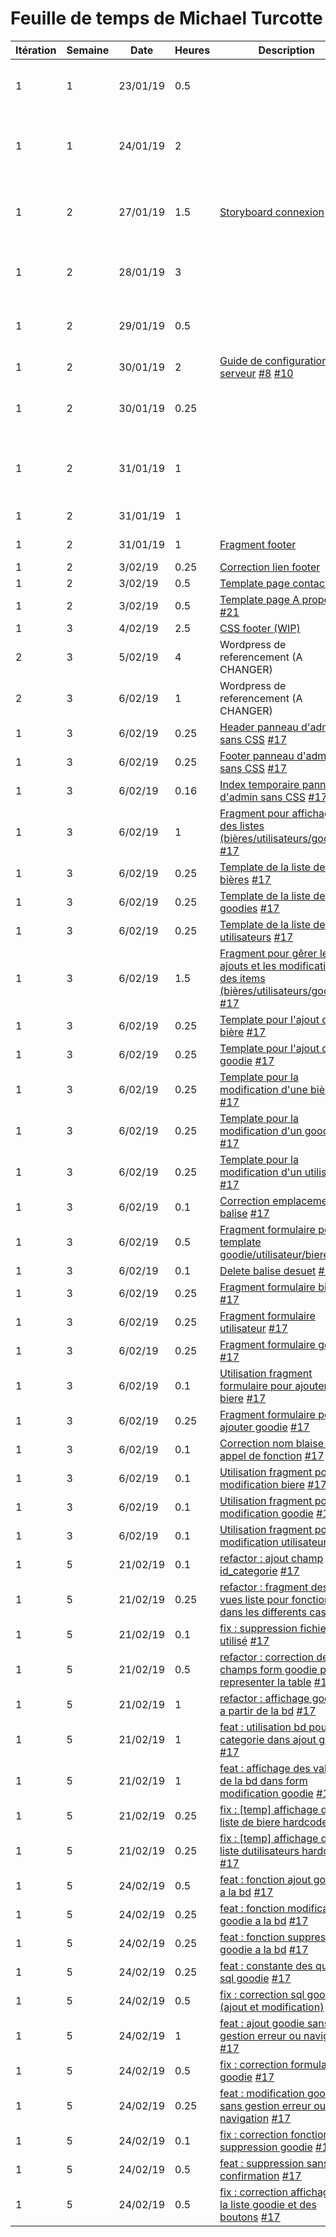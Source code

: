 # Feuille de temps de Michael Turcotte


 **Itération** | **Semaine** | **Date** | **Heures** | **Description** | **Commentaire**
---            |---          |---       |---         |---              |---            
1              | 1           | 23/01/19 | 0.5        |                 | Formation des équipes et recherches de sujet.
1              | 1           | 24/01/19 | 2          |                 | Création du Trello et de ses cartes (User stories).
1              | 2           | 27/01/19 | 1.5        | [Storyboard connexion](https://github.com/cegepmatane/projet-web-2019-Ca-broue/commit/bc4263d351c7080a65bf74f41102429686bbffc5) | Maquette et description des étapes de connexion.
1              | 2           | 28/01/19 | 3          |                 | Début création dossier fonctionnel
1              | 2           | 29/01/19 | 0.5        |                 | Création tiquet Wordpress de la semaine 1
1              | 2           | 30/01/19 | 2          | [Guide de configuration du serveur](https://github.com/cegepmatane/projet-web-2019-Ca-broue/commit/c259dc99d53d94771896282a9b26193caf466563) [#8](https://github.com/cegepmatane/projet-web-2019-Ca-broue/issues/8) [#10](https://github.com/cegepmatane/projet-web-2019-Ca-broue/issues/10) |
1              | 2           | 30/01/19 | 0.25       |                 | Configuration redirection DNS sur le serveur
1              | 2           | 31/01/19 | 1          |                 | Recherches et configuration pour .htaccess
1              | 2           | 31/01/19 | 1          |                 | Recherches SASS (SCSS)
1              | 2           | 31/01/19 | 1          | [Fragment footer](https://github.com/cegepmatane/projet-web-2019-Ca-broue/commit/9dcaf2d262e97284d31e312995352dfce8c80994) | PHP du footer sans CSS
1              | 2           | 3/02/19  | 0.25       | [Correction lien footer](https://github.com/cegepmatane/projet-web-2019-Ca-broue/commit/90eb3ae3393fce25f026a2d6a018a78d7882d876) |
1              | 2           | 3/02/19  | 0.5        | [Template page contact](https://github.com/cegepmatane/projet-web-2019-Ca-broue/commit/20272964afa82df0d6d45bf09837a57140c9353c) [#22](https://github.com/cegepmatane/projet-web-2019-Ca-broue/issues/22) |
1              | 2           | 3/02/19  | 0.5        | [Template page A propos](https://github.com/cegepmatane/projet-web-2019-Ca-broue/commit/77dd0068bd0772efb273fa0688cf5efe3ea64879) [#21](https://github.com/cegepmatane/projet-web-2019-Ca-broue/issues/21) |
1              | 3           | 4/02/19  | 2.5        | [CSS footer (WIP)](https://github.com/cegepmatane/projet-web-2019-Ca-broue/commit/35415f7dfc3d0fef7a1b37cfc011e2f07fa6027a) |
2              | 3           | 5/02/19  | 4          | Wordpress de referencement (A CHANGER) |
2              | 3           | 6/02/19  | 1          | Wordpress de referencement (A CHANGER) |
1              | 3           | 6/02/19  | 0.25          | [Header panneau d'admin sans CSS](https://github.com/cegepmatane/projet-web-2019-Ca-broue/commit/e636bbe12a42d6d8a39f205287e26f7ef0457fbb) [#17](https://github.com/cegepmatane/projet-web-2019-Ca-broue/issues/17) |
1              | 3           | 6/02/19  | 0.25          | [Footer panneau d'admin sans CSS](https://github.com/cegepmatane/projet-web-2019-Ca-broue/commit/f6078aff8ccdbc6c13e213af2d8f2ca2e990e946) [#17](https://github.com/cegepmatane/projet-web-2019-Ca-broue/issues/17) |
1              | 3           | 6/02/19  | 0.16          | [Index temporaire panneau d'admin sans CSS](https://github.com/cegepmatane/projet-web-2019-Ca-broue/commit/ed3b411eb2f98b91b7f07f0fc05ba071d68445eb) [#17](https://github.com/cegepmatane/projet-web-2019-Ca-broue/issues/17) |
1              | 3           | 6/02/19  | 1          | [Fragment pour affichage des listes (bières/utilisateurs/goodies)](https://github.com/cegepmatane/projet-web-2019-Ca-broue/commit/cd8c2880bb411491b43e259b66282cafef2f61bb) [#17](https://github.com/cegepmatane/projet-web-2019-Ca-broue/issues/17) |
1              | 3           | 6/02/19  | 0.25          | [Template de la liste des bières](https://github.com/cegepmatane/projet-web-2019-Ca-broue/commit/c601f17480c2f13201a804d4ee0ba9245cf08760) [#17](https://github.com/cegepmatane/projet-web-2019-Ca-broue/issues/17) |
1              | 3           | 6/02/19  | 0.25          | [Template de la liste des goodies](https://github.com/cegepmatane/projet-web-2019-Ca-broue/commit/6b04ea657268e6f5e5d63999a9651fc281da1d19) [#17](https://github.com/cegepmatane/projet-web-2019-Ca-broue/issues/17) |
1              | 3           | 6/02/19  | 0.25          | [Template de la liste des utilisateurs](https://github.com/cegepmatane/projet-web-2019-Ca-broue/commit/3fb1d5c06c4b3f6dcaafd42a1bec9d9206f5bcce) [#17](https://github.com/cegepmatane/projet-web-2019-Ca-broue/issues/17) |
1              | 3           | 6/02/19  | 1.5          | [Fragment pour gêrer les ajouts et les modifications des items (bières/utilisateurs/goodies)](https://github.com/cegepmatane/projet-web-2019-Ca-broue/commit/04b878145fbfab32e36de769eea681af19abf1b9) [#17](https://github.com/cegepmatane/projet-web-2019-Ca-broue/issues/17) |
1              | 3           | 6/02/19  | 0.25          | [Template pour l'ajout d'une bière](https://github.com/cegepmatane/projet-web-2019-Ca-broue/commit/6851287c8282f350a2e850d008249cc6c0dd1290) [#17](https://github.com/cegepmatane/projet-web-2019-Ca-broue/issues/17) |
1              | 3           | 6/02/19  | 0.25          | [Template pour l'ajout d'un goodie](https://github.com/cegepmatane/projet-web-2019-Ca-broue/commit/eb69535af1b7c92dfab163e6e26049f915285ea7) [#17](https://github.com/cegepmatane/projet-web-2019-Ca-broue/issues/17) |
1              | 3           | 6/02/19  | 0.25          | [Template pour la modification d'une bière](https://github.com/cegepmatane/projet-web-2019-Ca-broue/commit/ed791ba61b5f369a22de532241769b0297d3173e) [#17](https://github.com/cegepmatane/projet-web-2019-Ca-broue/issues/17) |
1              | 3           | 6/02/19  | 0.25          | [Template pour la modification d'un goodie](https://github.com/cegepmatane/projet-web-2019-Ca-broue/commit/6d6ab66d06338d8b0088c3d8b644aa48271bd9de) [#17](https://github.com/cegepmatane/projet-web-2019-Ca-broue/issues/17) |
1              | 3           | 6/02/19  | 0.25          | [Template pour la modification d'un utilisateur](https://github.com/cegepmatane/projet-web-2019-Ca-broue/commit/1cc69eff68a70467335af0f307bbee8e2afa314c) [#17](https://github.com/cegepmatane/projet-web-2019-Ca-broue/issues/17) |
1              | 3           | 6/02/19  | 0.1          | [Correction emplacement balise](https://github.com/cegepmatane/projet-web-2019-Ca-broue/commit/a9c0955a15e6ae70eba8873e063dd6886b3c8a07) [#17](https://github.com/cegepmatane/projet-web-2019-Ca-broue/issues/17) |
1              | 3           | 6/02/19  | 0.5          | [Fragment formulaire pour template goodie/utilisateur/biere](https://github.com/cegepmatane/projet-web-2019-Ca-broue/commit/65630528dbd443ba59fa1e54e382de8b1a349416) [#17](https://github.com/cegepmatane/projet-web-2019-Ca-broue/issues/17) |
1              | 3           | 6/02/19  | 0.1          | [Delete balise desuet](https://github.com/cegepmatane/projet-web-2019-Ca-broue/commit/3bdbde34ffb7679fd9ecdf893f424ecc1296de5a) [#17](https://github.com/cegepmatane/projet-web-2019-Ca-broue/issues/17) |
1              | 3           | 6/02/19  | 0.25          | [Fragment formulaire biere](https://github.com/cegepmatane/projet-web-2019-Ca-broue/commit/27cb200bc0f96b6249823a1aaf8a77daa15cfff1) [#17](https://github.com/cegepmatane/projet-web-2019-Ca-broue/issues/17) |
1              | 3           | 6/02/19  | 0.25          | [Fragment formulaire utilisateur](https://github.com/cegepmatane/projet-web-2019-Ca-broue/commit/ba1dc29f524360206b5f5ae24cd34aa8f06210ea) [#17](https://github.com/cegepmatane/projet-web-2019-Ca-broue/issues/17) |
1              | 3           | 6/02/19  | 0.25          | [Fragment formulaire goodie](https://github.com/cegepmatane/projet-web-2019-Ca-broue/commit/09ec962bf472972b0f141e726fac4ce782be04af) [#17](https://github.com/cegepmatane/projet-web-2019-Ca-broue/issues/17) |
1              | 3           | 6/02/19  | 0.1          | [Utilisation fragment formulaire pour ajouter biere](https://github.com/cegepmatane/projet-web-2019-Ca-broue/commit/29d39e808d9c95d9a5ccf369ead0114496a24bab) [#17](https://github.com/cegepmatane/projet-web-2019-Ca-broue/issues/17) |
1              | 3           | 6/02/19  | 0.25          | [Fragment formulaire pour ajouter goodie](https://github.com/cegepmatane/projet-web-2019-Ca-broue/commit/1882a0081a73deb10d376c3fc7644020b5012e3c) [#17](https://github.com/cegepmatane/projet-web-2019-Ca-broue/issues/17) |
1              | 3           | 6/02/19  | 0.1          | [Correction nom blaise et appel de fonction](https://github.com/cegepmatane/projet-web-2019-Ca-broue/commit/67abc00485858e16aa63f499adbf151fd1916af4) [#17](https://github.com/cegepmatane/projet-web-2019-Ca-broue/issues/17) |
1              | 3           | 6/02/19  | 0.1          | [Utilisation fragment pour modification biere](https://github.com/cegepmatane/projet-web-2019-Ca-broue/commit/38c910834569f87768a84933560f39b5fb06d2d1) [#17](https://github.com/cegepmatane/projet-web-2019-Ca-broue/issues/17) |
1              | 3           | 6/02/19  | 0.1          | [Utilisation fragment pour modification goodie](https://github.com/cegepmatane/projet-web-2019-Ca-broue/commit/72acc10f40213ecd64c798852cd5094a9be714d9) [#17](https://github.com/cegepmatane/projet-web-2019-Ca-broue/issues/17) |
1              | 3           | 6/02/19  | 0.1          | [Utilisation fragment pour modification utilisateur](https://github.com/cegepmatane/projet-web-2019-Ca-broue/commit/1ce7a0f71b7d45a18528b5b7bd5794d55071cab5) [#17](https://github.com/cegepmatane/projet-web-2019-Ca-broue/issues/17) |
1              | 5          | 21/02/19  | 0.1          | [refactor : ajout champ id_categorie](https://github.com/cegepmatane/projet-web-2019-Ca-broue/commit/c43021476e437f106c0f041e9844b906be37e302) [#17](https://github.com/cegepmatane/projet-web-2019-Ca-broue/issues/17) |
1   | 5 | 21/02/19 | 0.25 | [refactor : fragment des vues liste pour fonctionner dans les differents cas](https://github.com/cegepmatane/projet-web-2019-Ca-broue/commit/6b2490c0d6d4aa96e40945832bbb37c1c1e79eb9) [#17](https://github.com/cegepmatane/projet-web-2019-Ca-broue/issues/17) |
1   | 5 | 21/02/19 | 0.1 | [fix : suppression fichier plus utilisé](https://github.com/cegepmatane/projet-web-2019-Ca-broue/commit/e063e9d593adb55cc2c80b9964ef169c95eac6be) [#17](https://github.com/cegepmatane/projet-web-2019-Ca-broue/issues/17) |
1   | 5 | 21/02/19 | 0.5 | [refactor : correction des champs form goodie pour representer la table](https://github.com/cegepmatane/projet-web-2019-Ca-broue/commit/8978f3e2b1c0e1d463dac0cd0edc71b5b5befacf) [#17](https://github.com/cegepmatane/projet-web-2019-Ca-broue/issues/17) |
1   | 5 | 21/02/19 | 1 | [refactor : affichage goodies a partir de la bd](https://github.com/cegepmatane/projet-web-2019-Ca-broue/commit/97edf8b3f8888e3d5e9709b7d1602d9a140ad66c) [#17](https://github.com/cegepmatane/projet-web-2019-Ca-broue/issues/17) |
1   | 5 | 21/02/19 | 1 | [feat : utilisation bd pour categorie dans ajout goodie](https://github.com/cegepmatane/projet-web-2019-Ca-broue/commit/7ca52dc45985981045ecc3a23d911d00d91ff657) [#17](https://github.com/cegepmatane/projet-web-2019-Ca-broue/issues/17) | 
1   | 5 | 21/02/19 | 1 | [feat : affichage des valeurs de la bd dans form modification goodie](https://github.com/cegepmatane/projet-web-2019-Ca-broue/commit/38f93d18cd5649a43aaf2c5c4067eeb3c31bfd3a) [#17](https://github.com/cegepmatane/projet-web-2019-Ca-broue/issues/17) |
1   | 5 | 21/02/19 | 0.25 | [fix : \[temp\] affichage de la liste de biere hardcode](https://github.com/cegepmatane/projet-web-2019-Ca-broue/commit/24db3eb65ca4edd4e602af8750ce1fe16278592c) [#17](https://github.com/cegepmatane/projet-web-2019-Ca-broue/issues/17) |
1   | 5 | 21/02/19 | 0.25 | [fix : \[temp\] affichage de la liste dutilisateurs hardcode](https://github.com/cegepmatane/projet-web-2019-Ca-broue/commit/ad6f735836e7ffc8bc36ae09bebdd078e0442d27) [#17](https://github.com/cegepmatane/projet-web-2019-Ca-broue/issues/17) |
1 | 5 | 24/02/19 | 0.5 | [feat : fonction ajout goodie a la bd](https://github.com/cegepmatane/projet-web-2019-Ca-broue/commit/39281a1414862cf2a6532b7203a77494693d800e) [#17](https://github.com/cegepmatane/projet-web-2019-Ca-broue/issues/17) |
1 | 5 | 24/02/19 | 0.25 | [feat : fonction modification goodie a la bd](https://github.com/cegepmatane/projet-web-2019-Ca-broue/commit/aa10fd8ee1082c6eb6e23248d65c5ee4de2ef9c2) [#17](https://github.com/cegepmatane/projet-web-2019-Ca-broue/issues/17) |
1 | 5 | 24/02/19 | 0.25 | [feat : fonction suppression goodie a la bd](https://github.com/cegepmatane/projet-web-2019-Ca-broue/commit/43897f609167c9b8206029ad2994eb050d4f26f0) [#17](https://github.com/cegepmatane/projet-web-2019-Ca-broue/issues/17) |
1 | 5 | 24/02/19 | 0.25 | [feat : constante des queries sql goodie](https://github.com/cegepmatane/projet-web-2019-Ca-broue/commit/730a8d12bbfde6465a46c8ebdf26776b53b4eb6d) [#17](https://github.com/cegepmatane/projet-web-2019-Ca-broue/issues/17) |
1 | 5 | 24/02/19 | 0.5 | [fix : correction sql goodie (ajout et modification)](https://github.com/cegepmatane/projet-web-2019-Ca-broue/commit/84b706c19c73d69e1c107ad7f6d0162d27a15ea6) [#17](https://github.com/cegepmatane/projet-web-2019-Ca-broue/issues/17) |
1 | 5 | 24/02/19 | 1 | [feat : ajout goodie sans gestion erreur ou navigation](https://github.com/cegepmatane/projet-web-2019-Ca-broue/commit/ee613fd9fbae96e1b7c2b3f9831c4f412214f5a5) [#17](https://github.com/cegepmatane/projet-web-2019-Ca-broue/issues/17) |
1 | 5 | 24/02/19 | 0.5 | [fix : correction formulaire goodie](https://github.com/cegepmatane/projet-web-2019-Ca-broue/commit/9840cb7bdff0a36c52deb49364e1ce4aa6b85095) [#17](https://github.com/cegepmatane/projet-web-2019-Ca-broue/issues/17) |
1 | 5 | 24/02/19 | 0.25 | [feat : modification goodie sans gestion erreur ou navigation](https://github.com/cegepmatane/projet-web-2019-Ca-broue/commit/4ed1981fbaa3ed5992ac29468dec2ace1f93abf4) [#17](https://github.com/cegepmatane/projet-web-2019-Ca-broue/issues/17) |
1 | 5 | 24/02/19 | 0.1 | [fix : correction fonction suppression goodie](https://github.com/cegepmatane/projet-web-2019-Ca-broue/commit/2019bb67f861b5899f2c13f579f8a9b31efd7ec7) [#17](https://github.com/cegepmatane/projet-web-2019-Ca-broue/issues/17) |
1 | 5 | 24/02/19 | 0.5 | [feat : suppression sans confirmation](https://github.com/cegepmatane/projet-web-2019-Ca-broue/commit/9cebc8081ebf26b55a0e78686c0babd0a31651ab) [#17](https://github.com/cegepmatane/projet-web-2019-Ca-broue/issues/17) |
1 | 5 | 24/02/19 | 0.5 | [fix : correction affichage de la liste goodie et des boutons](https://github.com/cegepmatane/projet-web-2019-Ca-broue/commit/a64886653e362e5c6dd9a087534c0d41fc9f714a) [#17](https://github.com/cegepmatane/projet-web-2019-Ca-broue/issues/17) |
